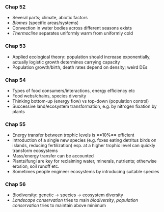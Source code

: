 ### Chap 52
- Several parts; climate, abiotic factors
- *Biomes* (specific areas/systems)
- Convection in water bodies across different seasons exists
- *Thermocline* separates uniformly warm from uniformly cold
### Chap 53
- Applied ecological theory: population should increase exponentially, actually logistic growth determines carrying capacity
- Population growth/birth, death rates depend on density; weird DEs
### Chap 54
- Types of food consumers/interactions, energy efficiency etc
- Food webs/chains, species diversity
- Thinking bottom-up (energy flow) vs top-down (population control)
- Successive land/ecosystem transformation, e.g. by nitrogen fixation by plants
### Chap 55
- Energy transfer between trophic levels is ==10%== efficient
- Introduction of a single new species (e.g. foxes eating detritus birds on islands, reducing fertilization) esp. at a higher trophic level can quickly transform ecosystems
- Mass/energy transfer can be accounted
- Plants/fungi are key for reclaiming water, minerals, nutrients; otherwise erosion, soil runoff etc.
- Sometimes people engineer ecosystems by introducing suitable species
### Chap 56
- Biodiversity: genetic -> species -> ecosystem diversity
- *Landscape conservation* tries to main *biodiversity*, *population conservation* tries to maintain above minimum